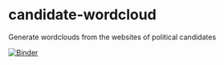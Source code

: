 # candidate-wordcloud
Generate wordclouds from the websites of political candidates

[![Binder](https://mybinder.org/badge_logo.svg)](https://mybinder.org/v2/gh/mbonsma/candidate-wordcloud/HEAD)
